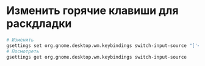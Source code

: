 # Изменить горячие клавиши для раскдладки
```bash
# Изменить
gsettings set org.gnome.desktop.wm.keybindings switch-input-source "['<Alt>Shift_L', '<Alt>Shift_R', '<Shift>Alt_L', '<Shift>Alt_R']"
# Посмотреть
gsettings get org.gnome.desktop.wm.keybindings switch-input-source
```
